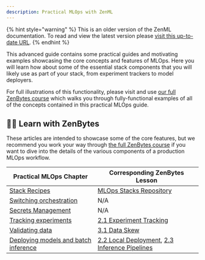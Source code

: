 ```yaml
---
description: Practical MLOps with ZenML
---
```


{% hint style="warning" %}
This is an older version of the ZenML documentation. To read and view the latest version please [visit this up-to-date URL](https://docs.zenml.io).
{% endhint %}


This advanced guide contains some practical guides and motivating examples
showcasing the core concepts and features of MLOps. Here you will learn how
about some of the essential stack components that you will likely use as part of
your stack, from experiment trackers to model deployers.

For full illustrations of this functionality, please visit and use [our full ZenBytes course](https://github.com/zenml-io/zenbytes)
which walks you through fully-functional examples of all of the concepts
contained in this practical MLOps guide.

## :teacher: Learn with ZenBytes

These articles are intended to showcase some of the core features, but we
recommend you work your way through [the full ZenBytes course](https://github.com/zenml-io/zenbytes) if you want to dive
into the details of the various components of a production MLOps workflow.

| Practical MLOps Chapter | Corresponding ZenBytes Lesson |
| ----------------------- | ----------------------------- |
| [Stack Recipes](./stack-recipes.md) | [MLOps Stacks Repository](https://github.com/zenml-io/mlops-stacks) |
| [Switching orchestration](./switching-orchestration.md) | N/A |
|  [Secrets Management](./secrets-management.md) | N/A |
| [Tracking experiments](./tracking-experiments.md) | [2.1 Experiment Tracking](https://colab.research.google.com/github/zenml-io/zenbytes/blob/main/2-1_Experiment_Tracking.ipynb) |
| [Validating data](./validating-data.md) | [3.1 Data Skew](https://colab.research.google.com/github/zenml-io/zenbytes/blob/main/3-1_Data_Skew.ipynb) |
| [Deploying models and batch inference](./deploying-models.md) | [2.2 Local Deployment](https://colab.research.google.com/github/zenml-io/zenbytes/blob/main/2-2_Local_Deployment.ipynb), [2.3 Inference Pipelines](https://colab.research.google.com/github/zenml-io/zenbytes/blob/main/2-3_Inference_Pipelines.ipynb) |
